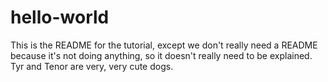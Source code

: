 hello-world
===========

This is the README for the tutorial, except we don't really need a README because it's not doing anything, so it doesn't really need to be explained. Tyr and Tenor are very, very cute dogs.
